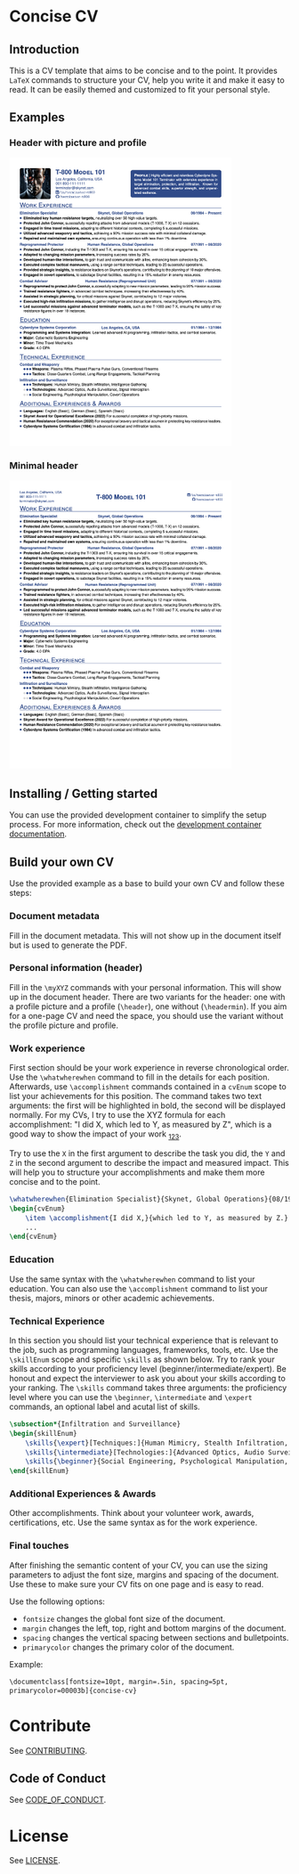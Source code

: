 # Concise CV

## Introduction
This is a CV template that aims to be concise and to the point. It provides `LaTeX` commands to structure your CV, help you write it and make it easy to read. It can be easily themed and customized to fit your personal style.

## Examples
### Header with picture and profile
<img src="./assets/images/cv_blue.png" alt="Header with picture and profile." style="width:400px;"/>

### Minimal header
<img src="./assets/images/cv_blue_header_min.png" alt="Minimal header." style="width:400px;"/>

## Installing / Getting started
You can use the provided development container to simplify the setup process. For more information, check out the [development container documentation](https://code.visualstudio.com/docs/remote/containers).

## Build your own CV
Use the provided example as a base to build your own CV and follow these steps:

### Document metadata
Fill in the document metadata. This will not show up in the document itself but is used to generate the PDF.

### Personal information (header)
Fill in the ```\myXYZ``` commands with your personal information. This will show up in the document header.
There are two variants for the header: one with a profile picture and a profile (```\header```), one without (```\headermin```). If you aim for a one-page CV and need the space, you should use the variant without the profile picture and profile.

### Work experience
First section should be your work experience in reverse chronological order. Use the ```\whatwherewhen``` command to fill in the details for each position.
Afterwards, use ```\accomplishment``` commands contained in a ```cvEnum``` scope to list your achievements for this position. The command takes two text arguments: the first will be highlighted in bold, the second will be displayed normally.
For my CVs, I try to use the XYZ formula for each accomplishment: "I did X, which led to Y, as measured by Z", which is a good way to show the impact of your work <sub>[1](https://www.pathpire.com/blog/the-xyz-formula-for-resume-writing-transform-your-application/)[2](https://www.inc.com/bill-murphy-jr/google-recruiters-say-these-5-resume-tips-including-x-y-z-formula-will-improve-your-odds-of-getting-hired-at-google.html)[3](https://ultmeche.com/xyz-google-resume/)</sub>.

Try to use the `X` in the first argument to describe the task you did, the `Y` and `Z` in the second argument to describe the impact and measured impact. This will help you to structure your accomplishments and make them more concise and to the point.

```tex
\whatwherewhen{Elimination Specialist}{Skynet, Global Operations}{08/1984 \textendash\space Present}
\begin{cvEnum}
    \item \accomplishment{I did X,}{which led to Y, as measured by Z.}
    ...
\end{cvEnum}
```

### Education
Use the same syntax with the ```\whatwherewhen``` command to list your education. You can also use the ```\accomplishment``` command to list your thesis, majors, minors or other academic achievements.

### Technical Experience
In this section you should list your technical experience that is relevant to the job, such as programming languages, frameworks, tools, etc. Use the ```\skillEnum``` scope and specific ```\skills``` as shown below. Try to rank your skills according to your proficiency level (beginner/intermediate/expert). Be honout and expect the interviewer to ask you about your skills according to your ranking. The ```\skills``` command takes three arguments: the proficiency level where you can use the ```\beginner```, ```\intermediate``` and ```\expert``` commands, an optional label and acutal list of skills.

```tex
\subsection*{Infiltration and Surveillance}
\begin{skillEnum}
    \skills{\expert}[Techniques:]{Human Mimicry, Stealth Infiltration, Intelligence Gathering}
    \skills{\intermediate}[Technologies:]{Advanced Optics, Audio Surveillance, Signal Interception}
    \skills{\beginner}{Social Engineering, Psychological Manipulation, Covert Operations}
\end{skillEnum}
```

### Additional Experiences & Awards
Other accomplishments. Think about your volunteer work, awards, certifications, etc. Use the same syntax as for the work experience.

### Final touches
After finishing the semantic content of your CV, you can use the sizing parameters to adjust the font size, margins and spacing of the document. Use these to make sure your CV fits on one page and is easy to read.

Use the following options:
- `fontsize` changes the global font size of the document.
- `margin` changes the left, top, right and bottom margins of the document.
- `spacing` changes the vertical spacing between sections and bulletpoints.
- `primarycolor` changes the primary color of the document.

Example:
```
\documentclass[fontsize=10pt, margin=.5in, spacing=5pt, primarycolor=00003b]{concise-cv}
```

# Contribute
See [CONTRIBUTING](.github/CONTRIBUTING.md).

## Code of Conduct
See [CODE_OF_CONDUCT](.github/CODE_OF_CONDUCT.md).

# License
See [LICENSE](.github/LICENSE.md).